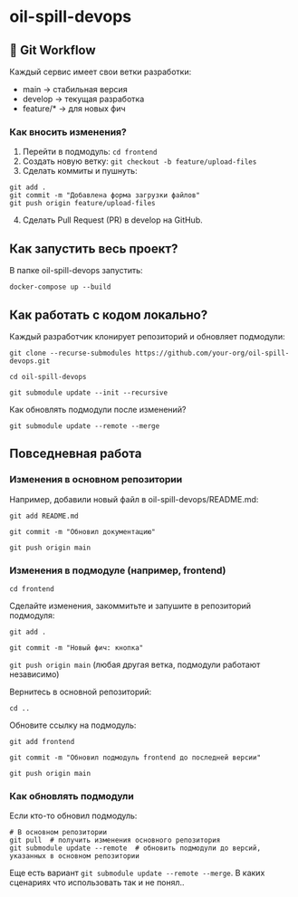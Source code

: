 # oil-spill-devops

## 📌 Git Workflow
Каждый сервис имеет свои ветки разработки:
- main → стабильная версия
- develop → текущая разработка
- feature/* → для новых фич

### Как вносить изменения?
1. Перейти в подмодуль:
```cd frontend```
2. Создать новую ветку:
```git checkout -b feature/upload-files```
3. Сделать коммиты и пушнуть:
```
git add .
git commit -m "Добавлена форма загрузки файлов"
git push origin feature/upload-files
```
4. Сделать Pull Request (PR) в develop на GitHub.


## Как запустить весь проект?
В папке oil-spill-devops запустить:

```docker-compose up --build```

## Как работать с кодом локально?
Каждый разработчик клонирует репозиторий и обновляет подмодули:

```git clone --recurse-submodules https://github.com/your-org/oil-spill-devops.git```

```cd oil-spill-devops```

```git submodule update --init --recursive```

Как обновлять подмодули после изменений?

```git submodule update --remote --merge```

## Повседневная работа
### Изменения в основном репозитории
Например, добавили новый файл в oil-spill-devops/README.md:

```git add README.md```

```git commit -m "Обновил документацию"```

```git push origin main```

### Изменения в подмодуле (например, frontend)

```cd frontend```

Сделайте изменения, закоммитьте и запушите в репозиторий подмодуля:

```git add .```

```git commit -m "Новый фич: кнопка"```

```git push origin main``` (любая другая ветка, подмодули работают независимо)

Вернитесь в основной репозиторий:

```cd ..```

Обновите ссылку на подмодуль:

```git add frontend```

```git commit -m "Обновил подмодуль frontend до последней версии"```

```git push origin main```

### Как обновлять подмодули
Если кто-то обновил подмодуль:

```
# В основном репозитории
git pull  # получить изменения основного репозитория
git submodule update --remote  # обновить подмодули до версий, указанных в основном репозитории
```
Еще есть вариант ```git submodule update --remote --merge```. В каких сценариях что использовать так и не понял..
